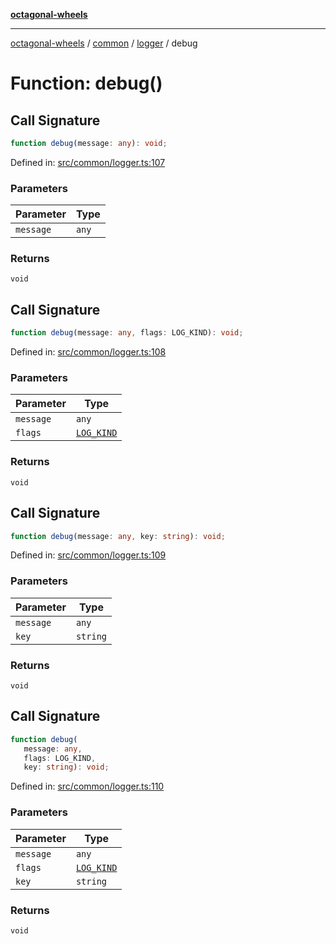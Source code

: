 [**octagonal-wheels**](../../../README.md)

***

[octagonal-wheels](../../../modules.md) / [common](../../README.md) / [logger](../README.md) / debug

# Function: debug()

## Call Signature

```ts
function debug(message: any): void;
```

Defined in: [src/common/logger.ts:107](https://github.com/vrtmrz/octagonal-wheels/blob/main/src/common/logger.ts#L107)

### Parameters

| Parameter | Type |
| ------ | ------ |
| `message` | `any` |

### Returns

`void`

## Call Signature

```ts
function debug(message: any, flags: LOG_KIND): void;
```

Defined in: [src/common/logger.ts:108](https://github.com/vrtmrz/octagonal-wheels/blob/main/src/common/logger.ts#L108)

### Parameters

| Parameter | Type |
| ------ | ------ |
| `message` | `any` |
| `flags` | [`LOG_KIND`](../LOG_KIND/README.md) |

### Returns

`void`

## Call Signature

```ts
function debug(message: any, key: string): void;
```

Defined in: [src/common/logger.ts:109](https://github.com/vrtmrz/octagonal-wheels/blob/main/src/common/logger.ts#L109)

### Parameters

| Parameter | Type |
| ------ | ------ |
| `message` | `any` |
| `key` | `string` |

### Returns

`void`

## Call Signature

```ts
function debug(
   message: any, 
   flags: LOG_KIND, 
   key: string): void;
```

Defined in: [src/common/logger.ts:110](https://github.com/vrtmrz/octagonal-wheels/blob/main/src/common/logger.ts#L110)

### Parameters

| Parameter | Type |
| ------ | ------ |
| `message` | `any` |
| `flags` | [`LOG_KIND`](../LOG_KIND/README.md) |
| `key` | `string` |

### Returns

`void`
